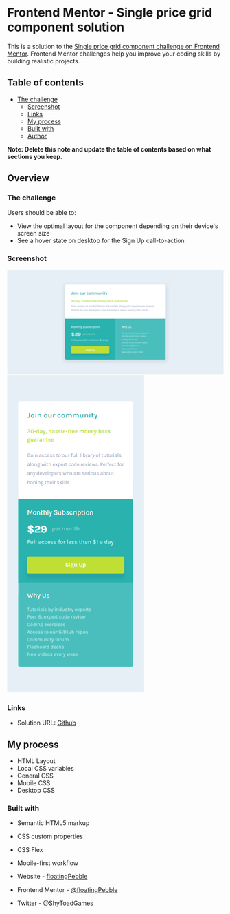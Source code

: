 # Frontend Mentor - Single price grid component solution

This is a solution to the [Single price grid component challenge on Frontend Mentor](https://www.frontendmentor.io/challenges/single-price-grid-component-5ce41129d0ff452fec5abbbc). Frontend Mentor challenges help you improve your coding skills by building realistic projects. 

## Table of contents

- [The challenge](#the-challenge)
  - [Screenshot](#screenshot)
  - [Links](#links)
  - [My process](#my-process)
  - [Built with](#built-with)
  - [Author](#author)

**Note: Delete this note and update the table of contents based on what sections you keep.**

## Overview

### The challenge

Users should be able to:

- View the optimal layout for the component depending on their device's screen size
- See a hover state on desktop for the Sign Up call-to-action

### Screenshot

![Desktop view](images/desktopView.png)
![Mobile view](images/mobileView.png)

### Links

- Solution URL: [Github](https://github.com/floatingPebble/floatingPebble.single-price-grid-component-FM.io)

## My process

- HTML Layout
- Local CSS variables
- General CSS
- Mobile CSS
- Desktop CSS

### Built with

- Semantic HTML5 markup
- CSS custom properties
- CSS Flex
- Mobile-first workflow

- Website - [floatingPebble](https://github.com/floatingPebble)
- Frontend Mentor - [@floatingPebble](https://www.frontendmentor.io/profile/floatingPebble)
- Twitter - [@ShyToadGames](https://twitter.com/ShyToadGames)